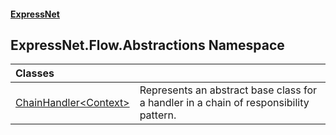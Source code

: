 #### [ExpressNet](ExpressNet.md 'ExpressNet')

## ExpressNet.Flow.Abstractions Namespace

| Classes | |
| :--- | :--- |
| [ChainHandler&lt;Context&gt;](ExpressNet.Flow.Abstractions.ChainHandler_Context_.md 'ExpressNet.Flow.Abstractions.ChainHandler<Context>') | Represents an abstract base class for a handler in a chain of responsibility pattern. |
